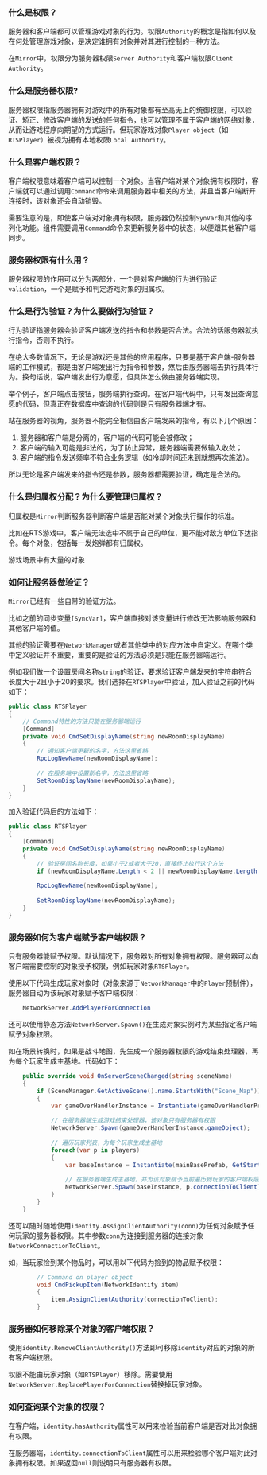### 什么是权限？

服务器和客户端都可以管理游戏对象的行为。权限`Authority`的概念是指如何以及在何处管理游戏对象，是决定谁拥有对象并对其进行控制的一种方法。

在`Mirror`中，权限分为服务器权限`Server Authority`和客户端权限`Client Authority`。

### 什么是服务器权限?

服务器权限指服务器拥有对游戏中的所有对象都有至高无上的统御权限，可以验证、矫正、修改客户端的发送的任何指令，也可以管理不属于客户端的网络对象，从而让游戏程序向期望的方式运行。但玩家游戏对象`Player object`（如`RTSPlayer`）被视为拥有本地权限`Local Authority`。

### 什么是客户端权限？

客户端权限意味着客户端可以控制一个对象。当客户端对某个对象拥有权限时，客户端就可以通过调用`Command`命令来调用服务器中相关的方法，并且当客户端断开连接时，该对象还会自动销毁。

需要注意的是，即使客户端对对象拥有权限，服务器仍然控制`SynVar`和其他的序列化功能。组件需要调用`Command`命令来更新服务器中的状态，以便跟其他客户端同步。

### 服务器权限有什么用？

服务器权限的作用可以分为两部分，一个是对客户端的行为进行验证`validation`，一个是赋予和判定游戏对象的归属权。

### 什么是行为验证？为什么要做行为验证？

行为验证指服务器会验证客户端发送的指令和参数是否合法。合法的话服务器就执行指令，否则不执行。

在绝大多数情况下，无论是游戏还是其他的应用程序，只要是基于客户端-服务器端的工作模式，都是由客户端发出行为指令和参数，然后由服务器端去执行具体行为。换句话说，客户端发出行为意愿，但具体怎么做由服务器端实现。

举个例子，客户端点击按钮，服务端执行查询。在客户端代码中，只有发出查询意愿的代码，但真正在数据库中查询的代码则是只有服务器端才有。

站在服务器的视角，服务器不能完全相信由客户端发来的指令，有以下几个原因：

1. 服务器和客户端是分离的，客户端的代码可能会被修改；
2. 客户端的输入可能是非法的，为了防止异常，服务器端需要做输入收敛；
3. 客户端的指令发送频率不符合业务逻辑（如冷却时间还未到就想再次施法）。

所以无论是客户端发来的指令还是参数，服务器都需要验证，确定是合法的。

### 什么是归属权分配？为什么要管理归属权？

归属权是`Mirror`判断服务器判断客户端是否能对某个对象执行操作的标准。

比如在RTS游戏中，客户端无法选中不属于自己的单位，更不能对敌方单位下达指令。每个对象，包括每一发炮弹都有归属权。

游戏场景中有大量的对象

### 如何让服务器做验证？

`Mirror`已经有一些自带的验证方法。

比如之前的同步变量`[SyncVar]`，客户端直接对该变量进行修改无法影响服务器和其他客户端的值。

其他的验证需要在`NetworkManager`或者其他类中的对应方法中自定义。在哪个类中定义验证并不重要，重要的是验证的方法必须是只能在服务器端运行。

例如我们做一个设置房间名称`string`的验证，要求验证客户端发来的字符串符合长度大于2且小于20的要求。我们选择在`RTSPlayer`中验证，加入验证之前的代码如下：

```c#
public class RTSPlayer
{
    // Command特性的方法只能在服务器端运行
    [Command]
    private void CmdSetDisplayName(string newRoomDisplayName)
    {
        // 通知客户端更新的名字，方法这里省略
        RpcLogNewName(newRoomDisplayName);
      
        // 在服务端中设置新名字，方法这里省略
        SetRoomDisplayName(newRoomDisplayName);
    }
}
```

加入验证代码后的方法如下：

```c#
public class RTSPlayer
{
    [Command]
    private void CmdSetDisplayName(string newRoomDisplayName)
    {
        // 验证房间名称长度，如果小于2或者大于20，直接终止执行这个方法
        if (newRoomDisplayName.Length < 2 || newRoomDisplayName.Length > 20) { return; }
      
        RpcLogNewName(newRoomDisplayName);
      
        SetRoomDisplayName(newRoomDisplayName);
    }
}
```
### 服务器如何为客户端赋予客户端权限？

只有服务器能赋予权限。默认情况下，服务器对所有对象拥有权限。服务器可以向客户端需要控制的对象授予权限，例如玩家对象`RTSPlayer`。

使用以下代码生成玩家对象时（对象来源于`NetworkManager`中的`Player`预制件），服务器自动为该玩家对象赋予客户端权限：

```c#
    NetworkServer.AddPlayerForConnection
```

还可以使用静态方法`NetworkServer.Spawn()`在生成对象实例时为某些指定客户端赋予对象权限。

如在场景转换时，如果是战斗地图，先生成一个服务器权限的游戏结束处理器，再为每个玩家生成主基地。代码如下：

```c#
    public override void OnServerSceneChanged(string sceneName)
    {
        if (SceneManager.GetActiveScene().name.StartsWith("Scene_Map"))
        {
            var gameOverHandlerInstance = Instantiate(gameOverHandlerPrefab);
            
            // 在服务器端生成游戏结束处理器，该对象只有服务器有权限
            NetworkServer.Spawn(gameOverHandlerInstance.gameObject);
            
            // 遍历玩家列表，为每个玩家生成主基地
            foreach(var p in players)
            {
                var baseInstance = Instantiate(mainBasePrefab, GetStartPosition().position, Quaternion.identity);
                
                // 在服务器端生成主基地，并为该对象赋予当前遍历到玩家的客户端权限
                NetworkServer.Spawn(baseInstance, p.connectionToClient);
            }
        }
    }
```

还可以随时随地使用`identity.AssignClientAuthority(conn)`为任何对象赋予任何玩家的服务器权限。其中参数`conn`为连接到服务器的连接对象`NetworkConnectionToClient`。

如，当玩家捡到某个物品时，可以用以下代码为捡到的物品赋予权限：

```c#
        // Command on player object
        void CmdPickupItem(NetworkIdentity item)
        {
            item.AssignClientAuthority(connectionToClient); 
        }
```

### 服务器如何移除某个对象的客户端权限？

使用`identity.RemoveClientAuthority()`方法即可移除`identity`对应的对象的所有客户端权限。

权限不能由玩家对象（如`RTSPlayer`）移除。需要使用`NetworkServer.ReplacePlayerForConnection`替换掉玩家对象。

### 如何查询某个对象的权限？

在客户端，`identity.hasAuthority`属性可以用来检验当前客户端是否对此对象拥有权限。

在服务器端，`identity.connectionToClient`属性可以用来检验哪个客户端对此对象拥有权限。如果返回`null`则说明只有服务器有权限。
